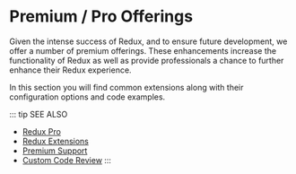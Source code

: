 # Premium / Pro Offerings

Given the intense success of Redux, and to ensure future development, we offer a number of premium offerings. These
enhancements increase the functionality of Redux as well as provide professionals a chance to further enhance their
Redux experience.

In this section you will find common extensions along with their configuration options and code examples.

::: tip SEE ALSO
- [Redux Pro](https://redux.io/pro/)
- [Redux Extensions](https://redux.io/extensions/)
- [Premium Support](https://redux.io/extensions/premium-support/)
- [Custom Code Review](https://redux.io/extensions/code-review/)
:::